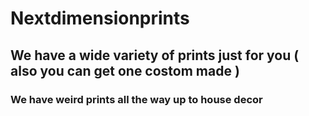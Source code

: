 # Nextdimensionprints
## We have a wide variety of prints just for you ( also you can get one costom made )
### We have weird prints all the way up to house decor
